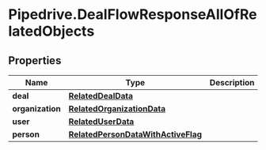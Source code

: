 # Pipedrive.DealFlowResponseAllOfRelatedObjects

## Properties

Name | Type | Description | Notes
------------ | ------------- | ------------- | -------------
**deal** | [**RelatedDealData**](RelatedDealData.md) |  | [optional] 
**organization** | [**RelatedOrganizationData**](RelatedOrganizationData.md) |  | [optional] 
**user** | [**RelatedUserData**](RelatedUserData.md) |  | [optional] 
**person** | [**RelatedPersonDataWithActiveFlag**](RelatedPersonDataWithActiveFlag.md) |  | [optional] 


